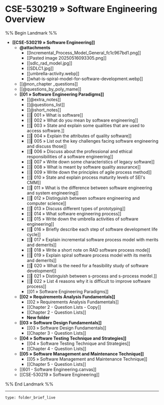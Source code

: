 # CSE-530219 » Software Engineering Overview
%% Begin Landmark %%
- **[[CSE-530219 » Software Engineering]]**
	- **@attachments**
		- [[Incremental_Process_Model_General_fc1c967bd1.png]]
		- [[Pasted image 20250516093305.png]]
		- [[sdlc_rad_model.jpg]]
		- [[SDLC1.jpg]]
		- [[umbrella-activity.webp]]
		- [[what-is-spiral-model-for-software-development.webp]]
	- [[@non_chapter _questions]]
	- [[@questions_by_poly_mame]]
	- **[[01 » Software Engineering Paradigms]]**
		- [[@extra_notes]]
		- [[@questions_list]]
		- [[@short_notes]]
		- [[📘 001 » What is software]]
		- [[📘 002 » What do you mean by software engineering]]
		- [[📘 003 » State and explain some qualities that are used to access software.]]
		- [[📘 004 » Explain the attributes of quality software]]
		- [[📘 005 » List out the key challenges facing software engineering and discuss those]]
		- [[📘 006 » Discuss about the professional and ethical responsibilities of a software engineering]]
		- [[📘 007 » Write down some characteristics of legacy software]]
		- [[📘 008 » What is meant by software quality assurance]]
		- [[📘 009 » Write down the principles of agile process method]]
		- [[📘 010 » State and explain process maturity levels of SEI's CMM]]
		- [[📘 011 » What is the difference between software engineering and system engineering]]
		- [[📘 012 » Distinguish between software engineering and computer science]]
		- [[📘 013 » Discuss different types of prototyping]]
		- [[📘 014 » What software engineering process]]
		- [[📘 015 » Write down the umbrella activities of software engineering]]
		- [[📘 016 » Briefly describe each step of software development life cycle]]
		- [[📘 017 » Explain incremental software process model with merits and demerits]]
		- [[📘 018 » Write a short note on RAD software process mode]]
		- [[📘 019 » Explain spiral software process model with its merits and demerits]]
		- [[📘 020 » What is the need for a feasibility study of software development]]
		- [[📘 021 » Distinguish between s-process and s-process model.]]
		- [[📘 022 » List 4 reasons why it is difficult to improve software process]]
		- [[01 » Software Engineering Paradigms]]
	- **[[02 » Requirements Analysis Fundamentals]]**
		- [[02 » Requirements Analysis Fundamentals]]
		- [[Chapter 2 - Question Lists - Copy]]
		- [[Chapter 2 - Question Lists]]
		- **New folder**
	- **[[03 » Software Design Fundamentals]]**
		- [[03 » Software Design Fundamentals]]
		- [[Chapter 3 - Question Lists]]
	- **[[04 » Software Testing Technique and Strategies]]**
		- [[04 » Software Testing Technique and Strategies]]
		- [[Chapter 4 - Question Lists]]
	- **[[05 » Software Management and Maintenance Technique]]**
		- [[05 » Software Management and Maintenance Technique]]
		- [[Chapter 5 - Question Lists]]
	- [[601 - Software Engineering.canvas]]
	- [[CSE-530219 » Software Engineering]]

%% End Landmark %%


---

```ccard
type: folder_brief_live
```
 
